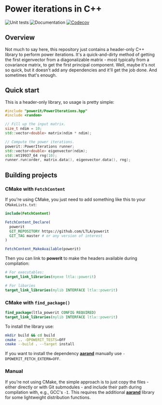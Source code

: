 # Power iterations in C++

![Unit tests](https://github.com/LTLA/powerit/actions/workflows/run-tests.yaml/badge.svg)
![Documentation](https://github.com/LTLA/powerit/actions/workflows/doxygenate.yaml/badge.svg)
[![Codecov](https://codecov.io/gh/LTLA/powerit/branch/master/graph/badge.svg?token=quUWNz5h2u)](https://codecov.io/gh/LTLA/powerit)

## Overview

Not much to say here, this repository just contains a header-only C++ library to perform power iterations.
It's a quick-and-dirty method of getting the first eigenvector from a diagonalizable matrix - most typically from a covariance matrix, to get the first principal component.
Well, maybe it's not so quick, but it doesn't add any dependencies and it'll get the job done.
And sometimes that's enough.

## Quick start

This is a header-only library, so usage is pretty simple:

```cpp
#include "powerit/PowerIterations.hpp"
#include <random>

// Fill up the input matrix.
size_t ndim = 10;
std::vector<double> matrix(ndim * ndim);

// Compute the power iterations.
powerit::PowerIterations runner;
std::vector<double> eigenvector(ndim);
std::mt19937_64 rng(10);
runner.run(order, matrix.data(), eigenvector.data(), rng);
```

## Building projects 

### CMake with `FetchContent`

If you're using CMake, you just need to add something like this to your `CMakeLists.txt`:

```cmake
include(FetchContent)

FetchContent_Declare(
  powerit 
  GIT_REPOSITORY https://github.com/LTLA/powerit
  GIT_TAG master # or any version of interest
)

FetchContent_MakeAvailable(powerit)
```

Then you can link to **powerit** to make the headers available during compilation:

```cmake
# For executables:
target_link_libraries(myexe ltla::powerit)

# For libaries
target_link_libraries(mylib INTERFACE ltla::powerit)
```

### CMake with `find_package()`

```cmake
find_package(ltla_powerit CONFIG REQUIRED)
target_link_libraries(mylib INTERFACE ltla::powerit)
```

To install the library use:

```sh
mkdir build && cd build
cmake .. -DPOWERIT_TESTS=OFF
cmake --build . --target install
```

If you want to install the dependency [**aarand**](https://github.com/LTLA/aarand) manually use `-DPOWERIT_FETCH_EXTERN=OFF`.

### Manual

If you're not using CMake, the simple approach is to just copy the files - either directly or with Git submodules - and include their path during compilation with, e.g., GCC's `-I`.
This requires the additional [**aarand**](https://github.com/LTLA/aarand) library for some lightweight distribution functions.
